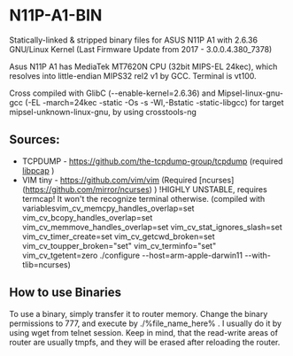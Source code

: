 # N11P-A1-BIN
Statically-linked & stripped binary files for ASUS N11P A1 with 2.6.36 GNU/Linux Kernel (Last Firmware Update from 2017 - 3.0.0.4.380_7378)

Asus N11P A1 has MediaTek MT7620N CPU (32bit MIPS-EL 24kec), which resolves into little-endian MIPS32 rel2 v1 by GCC. Terminal is vt100.

Cross compiled with GlibC (--enable-kernel=2.6.36) and Mipsel-linux-gnu-gcc (-EL -march=24kec -static -Os -s -Wl,-Bstatic -static-libgcc) for target mipsel-unknown-linux-gnu, by using crosstools-ng

## Sources: 
- TCPDUMP - https://github.com/the-tcpdump-group/tcpdump (required [libpcap](https://github.com/the-tcpdump-group/libpcap) )
- VIM tiny - https://github.com/vim/vim (Required [ncurses] (https://github.com/mirror/ncurses) ) !HIGHLY UNSTABLE, requires termcap! It won't the recognize terminal otherwise. (compiled with variablesvim_cv_memcpy_handles_overlap=set vim_cv_bcopy_handles_overlap=set vim_cv_memmove_handles_overlap=set vim_cv_stat_ignores_slash=set vim_cv_timer_create=set vim_cv_getcwd_broken=set vim_cv_toupper_broken="set" vim_cv_terminfo="set" vim_cv_tgetent=zero ./configure --host=arm-apple-darwin11 --with-tlib=ncurses)


## How to use Binaries
To use a binary, simply transfer it to router memory. Change the binary permissions to 777, and execute by ./%file_name_here% .
I usually do it by using wget from telnet session. Keep in mind, that the read-write areas of router are usually tmpfs, and they will be erased after reloading the router.
